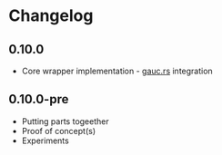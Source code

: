 # Changelog

## 0.10.0

- Core wrapper implementation - [gauc.rs](https://github.com/korczis/gauc.rs) integration

## 0.10.0-pre

- Putting parts togeether
- Proof of concept(s)
- Experiments
